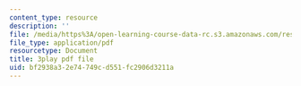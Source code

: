 ```yaml
---
content_type: resource
description: ''
file: /media/https%3A/open-learning-course-data-rc.s3.amazonaws.com/res-6-008-digital-signal-processing-spring-2011/bf2938a32e74749cd551fc2906d3211a_XT6o4IRTcLk.pdf
file_type: application/pdf
resourcetype: Document
title: 3play pdf file
uid: bf2938a3-2e74-749c-d551-fc2906d3211a
---
```

